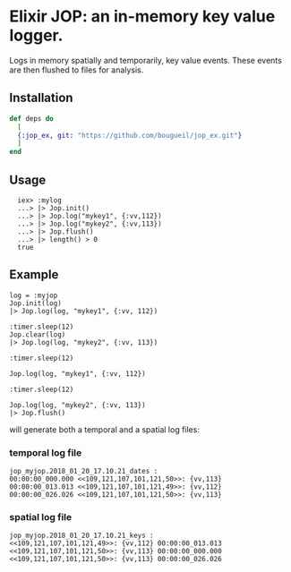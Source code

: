 # Elixir JOP: an in-memory key value logger.  

Logs in memory spatially and temporarily, key value events.
These events are then flushed to files for analysis.


## Installation


```elixir
def deps do
  [
  {:jop_ex, git: "https://github.com/bougueil/jop_ex.git"}
  ]
end
```

## Usage
```
  iex> :mylog
  ...> |> Jop.init()
  ...> |> Jop.log("mykey1", {:vv,112})
  ...> |> Jop.log("mykey2", {:vv,113})
  ...> |> Jop.flush()
  ...> |> length() > 0
  true
```
## Example
```
log = :myjop
Jop.init(log)
|> Jop.log(log, "mykey1", {:vv, 112})

:timer.sleep(12)
Jop.clear(log)
|> Jop.log(log, "mykey2", {:vv, 113})

:timer.sleep(12)

Jop.log(log, "mykey1", {:vv, 112})

:timer.sleep(12)

Jop.log(log, "mykey2", {:vv, 113})
|> Jop.flush()
```
will generate both a temporal and a spatial log files:

### temporal log file
```
jop_myjop.2018_01_20_17.10.21_dates :
00:00:00_000.000 <<109,121,107,101,121,50>>: {vv,113}
00:00:00_013.013 <<109,121,107,101,121,49>>: {vv,112}
00:00:00_026.026 <<109,121,107,101,121,50>>: {vv,113}
```
### spatial log file
```
jop_myjop.2018_01_20_17.10.21_keys :
<<109,121,107,101,121,49>>: {vv,112} 00:00:00_013.013
<<109,121,107,101,121,50>>: {vv,113} 00:00:00_000.000
<<109,121,107,101,121,50>>: {vv,113} 00:00:00_026.026
```
